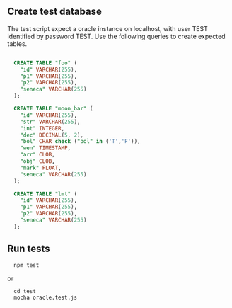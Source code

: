 
## Create test database

The test script expect a oracle instance on localhost, with user TEST identified by password TEST.
Use the following queries to create expected tables.

```sql

  CREATE TABLE "foo" (
    "id" VARCHAR(255),
    "p1" VARCHAR(255),
    "p2" VARCHAR(255),
    "seneca" VARCHAR(255)
  );

  CREATE TABLE "moon_bar" (
    "id" VARCHAR(255),
    "str" VARCHAR(255),
    "int" INTEGER,
    "dec" DECIMAL(5, 2),
    "bol" CHAR check ("bol" in ('T','F')),
    "wen" TIMESTAMP,
    "arr" CLOB,
    "obj" CLOB,
    "mark" FLOAT,
    "seneca" VARCHAR(255)
  );

  CREATE TABLE "lmt" (
    "id" VARCHAR(255),
    "p1" VARCHAR(255),
    "p2" VARCHAR(255),
    "seneca" VARCHAR(255)
  );
```

## Run tests

```
  npm test
```

or

```
  cd test
  mocha oracle.test.js
```